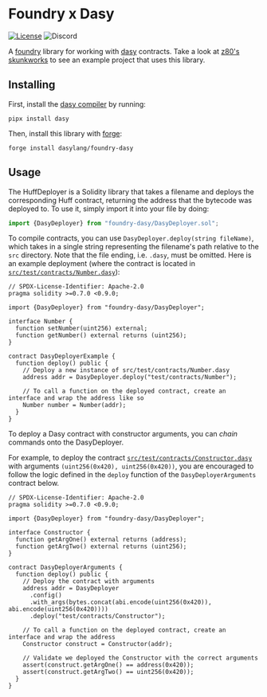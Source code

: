 # Foundry x Dasy

[![License](https://img.shields.io/badge/License-Apache_2.0-blue.svg)](https://opensource.org/licenses/Apache-2.0) ![Discord](https://img.shields.io/discord/980519274600882306)

A [foundry](https://github.com/foundry-rs/foundry) library for working with [dasy](https://github.com/dasylang/dasy) contracts. Take a look at [z80's skunkworks](https://github.com/z80dev/skunkworks) to see an example project that uses this library.


## Installing

First, install the [dasy compiler](https://github.com/dasylang/dasy) by running:
```
pipx install dasy
```

Then, install this library with [forge](https://github.com/foundry-rs/foundry):
```
forge install dasylang/foundry-dasy
```


## Usage

The HuffDeployer is a Solidity library that takes a filename and deploys the corresponding Huff contract, returning the address that the bytecode was deployed to. To use it, simply import it into your file by doing:

```js
import {DasyDeployer} from "foundry-dasy/DasyDeployer.sol";
```

To compile contracts, you can use `DasyDeployer.deploy(string fileName)`, which takes in a single string representing the filename's path relative to the `src` directory. Note that the file ending, i.e. `.dasy`, must be omitted.
Here is an example deployment (where the contract is located in [`src/test/contracts/Number.dasy`](./src/test/contracts/Number.dasy)):

```solidity
// SPDX-License-Identifier: Apache-2.0
pragma solidity >=0.7.0 <0.9.0;

import {DasyDeployer} from "foundry-dasy/DasyDeployer";

interface Number {
  function setNumber(uint256) external;
  function getNumber() external returns (uint256);
}

contract DasyDeployerExample {
  function deploy() public {
    // Deploy a new instance of src/test/contracts/Number.dasy
    address addr = DasyDeployer.deploy("test/contracts/Number");

    // To call a function on the deployed contract, create an interface and wrap the address like so
    Number number = Number(addr);
  }
}
```

To deploy a Dasy contract with constructor arguments, you can _chain_ commands onto the DasyDeployer.

For example, to deploy the contract [`src/test/contracts/Constructor.dasy`](src/test/contracts/Constructor.dasy) with arguments `(uint256(0x420), uint256(0x420))`, you are encouraged to follow the logic defined in the `deploy` function of the `DasyDeployerArguments` contract below.

```solidity
// SPDX-License-Identifier: Apache-2.0
pragma solidity >=0.7.0 <0.9.0;

import {DasyDeployer} from "foundry-dasy/DasyDeployer";

interface Constructor {
  function getArgOne() external returns (address);
  function getArgTwo() external returns (uint256);
}

contract DasyDeployerArguments {
  function deploy() public {
    // Deploy the contract with arguments
    address addr = DasyDeployer
      .config()
      .with_args(bytes.concat(abi.encode(uint256(0x420)), abi.encode(uint256(0x420))))
      .deploy("test/contracts/Constructor");

    // To call a function on the deployed contract, create an interface and wrap the address
    Constructor construct = Constructor(addr);

    // Validate we deployed the Constructor with the correct arguments
    assert(construct.getArgOne() == address(0x420));
    assert(construct.getArgTwo() == uint256(0x420));
  }
}
```
